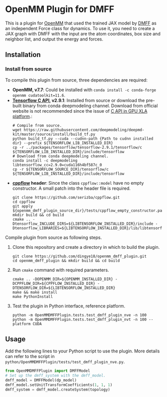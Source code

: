 # OpenMM Plugin for DMFF


This is a plugin for [OpenMM](http://openmm.org) that used the trained JAX model by [DMFF](https://github.com/deepmodeling/DMFF) as an independent Force class for dynamics.
To use it, you need to create a JAX graph with DMFF with the input are the atom coordinates, box size and neighbor list, and output the energy and forces.

## Installation

### Install from source
To compile this plugin from source, three dependencies are required:
* **OpenMM, v7.7**: Could be installed with `conda install -c conda-forge openmm cudatoolkit=11.6`.  
* **[Tensorflow C API](https://www.tensorflow.org), v2.9.1**: Installed from source or download the pre-built binary from conda deepmodeling channel. Download from official website is not recommended since the issue of [C API in GPU XLA platform](https://github.com/tensorflow/tensorflow/issues/50458#issuecomment-1140817145).:
   ```shell
   # Compile from source.
   wget https://raw.githubusercontent.com/deepmodeling/deepmd-kit/master/source/install/build_tf.py
   python build_tf.py --cuda --cudnn-path {Path to cudnn installed dir} --prefix ${TENSORFLOW_LIB_INSTALLED_DIR}
   cp -r ../packages/tensorflow/tensorflow-2.9.1/tensorflow/c ${TENSORFLOW_LIB_INSTALLED_DIR}/include/tensorflow
   # Download from conda deepmodeling channel.
   conda install -c deepmodeling libtensorflow_cc=2.9.0=cuda116h4bf587c_0
   cp -r ${TENSORFLOW_SOURCE_DIR}/tensorflow/c ${TENSORFLOW_LIB_INSTALLED_DIR}/include/tensorflow
   ```
* **[cppflow](https://github.com/serizba/cppflow) header**: Since the class `cppflow::model` have no empty constructor. A small patch into the header file is required. 
  ```shell
  git clone https://github.com/serizba/cppflow.git
  cd cppflow
  git apply ${openmm_dmff_plugin_source_dir}/tests/cppflow_empty_constructor.patch
  mkdir build && cd build
  cmake .. -Dtensorflow_INCLUDE_DIRS=${LIBTENSORFLOW_INSTALLED_DIR}/include -Dtensorflow_LIBRARIES=${LIBTENSORFLOW_INSTALLED_DIR}/lib/libtensorflow.so
  ```

Compile plugin from source as following steps.

1. Clone this repository and create a directory in which to build the plugin.
   ```shell
   git clone https://github.com/dingye18/openmm_dmff_plugin.git
   cd openmm_dmff_plugin && mkdir build && cd build
   ```

2. Run `cmake` command with required parameters.
   ```shell
   cmake .. -DOPENMM_DIR=${OPENMM_INSTALLED_DIR} -DCPPFLOW_DIR=${CPPFLOW_INSTALLED_DIR} -DTENSORFLOW_DIR=${LIBTENSORFLOW_INSTALLED_DIR}
   make && make install
   make PythonInstall
   ```
   
3. Test the plugin in Python interface, reference platform.
   ```shell
   python -m OpenMMDMFFPlugin.tests.test_dmff_plugin_nve -n 100
   python -m OpenMMDMFFPlugin.tests.test_dmff_plugin_nvt -n 100 --platform CUDA
   ```
## Usage
Add the following lines to your Python script to use the plugin.
More details can refer to the script in `python/OpenMMDMFFPlugin/tests/test_dmff_plugin_nve.py`.

```python
from OpenMMDMFFPlugin import DMFFModel
# Set up the dmff_system with the dmff_model.    
dmff_model = DMFFModel(dp_model)
dmff_model.setUnitTransformCoefficients(1, 1, 1)
dmff_system = dmff_model.createSystem(topology)
```
